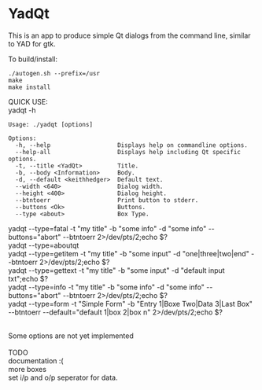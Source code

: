 # YadQt
This is an app to produce simple Qt dialogs from the command line, similar to YAD for gtk.<br>

To build/install:
````console
./autogen.sh --prefix=/usr
make
make install
````

QUICK USE:<br>
yadqt -h
```console
Usage: ./yadqt [options]

Options:
  -h, --help                   Displays help on commandline options.
  --help-all                   Displays help including Qt specific options.
  -t, --title <YadQt>          Title.
  -b, --body <Information>     Body.
  -d, --default <keithhedger>  Default text.
  --width <640>                Dialog width.
  --height <400>               Dialog height.
  --btntoerr                   Print button to stderr.
  --buttons <Ok>               Buttons.
  --type <about>               Box Type.
````
yadqt --type=fatal -t "my title" -b "some info"  -d "some info" --buttons="abort" --btntoerr 2>/dev/pts/2;echo $?<br>
yadqt --type=aboutqt<br>
yadqt --type=getitem -t "my title" -b "some input"  -d "one|three|two|end" --btntoerr 2>/dev/pts/2;echo $?<br>
yadqt --type=gettext -t "my title" -b "some input"  -d "default input txt";echo $?<br>
yadqt --type=info -t "my title" -b "some info"  -d "some info" --buttons="abort" --btntoerr 2>/dev/pts/2;echo $?<br>
yadqt --type=form -t "Simple Form" -b "Entry 1|Boxe Two|Data 3|Last Box" --btntoerr --default="default 1|box 2|box n"  2>/dev/pts/2;echo $?<br>

<br>
Some options are not yet implemented<br>
<br>
TODO<br>
documentation :(<br>
more boxes<br>
set i/p and o/p seperator for data.
